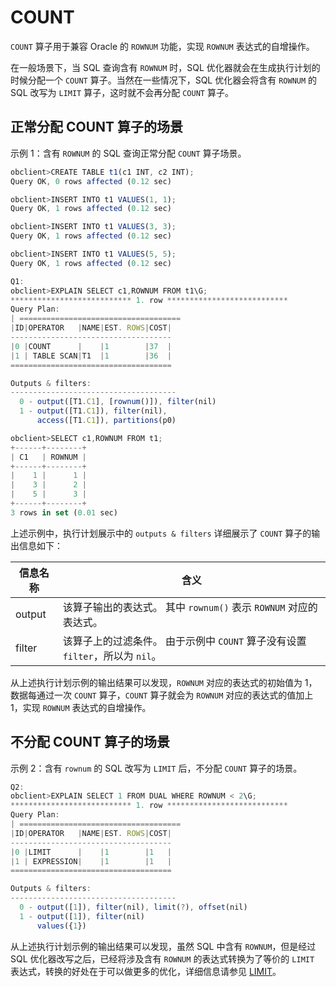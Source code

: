 COUNT 
==========================

`COUNT` 算子用于兼容 Oracle 的 `ROWNUM` 功能，实现 `ROWNUM` 表达式的自增操作。

在一般场景下，当 SQL 查询含有 `ROWNUM` 时，SQL 优化器就会在生成执行计划的时候分配一个 `COUNT` 算子。当然在一些情况下，SQL 优化器会将含有 `ROWNUM` 的 SQL 改写为 `LIMIT` 算子，这时就不会再分配 `COUNT` 算子。

正常分配 COUNT 算子的场景 
-------------------------------------

示例 1：含有 `ROWNUM` 的 SQL 查询正常分配 `COUNT` 算子场景。

```javascript
obclient>CREATE TABLE t1(c1 INT, c2 INT);
Query OK, 0 rows affected (0.12 sec)

obclient>INSERT INTO t1 VALUES(1, 1);
Query OK, 1 rows affected (0.12 sec)

obclient>INSERT INTO t1 VALUES(3, 3);
Query OK, 1 rows affected (0.12 sec)

obclient>INSERT INTO t1 VALUES(5, 5);
Query OK, 1 rows affected (0.12 sec)

Q1: 
obclient>EXPLAIN SELECT c1,ROWNUM FROM t1\G;
*************************** 1. row ***************************
Query Plan:
| ====================================
|ID|OPERATOR   |NAME|EST. ROWS|COST|
------------------------------------
|0 |COUNT      |    |1        |37  |
|1 | TABLE SCAN|T1  |1        |36  |
====================================

Outputs & filters: 
-------------------------------------
  0 - output([T1.C1], [rownum()]), filter(nil)
  1 - output([T1.C1]), filter(nil), 
      access([T1.C1]), partitions(p0)

obclient>SELECT c1,ROWNUM FROM t1;
+------+--------+
| C1   | ROWNUM |
+------+--------+
|    1 |      1 |
|    3 |      2 |
|    5 |      3 |
+------+--------+
3 rows in set (0.01 sec)
```



上述示例中，执行计划展示中的 `outputs & filters` 详细展示了 `COUNT` 算子的输出信息如下：


| **信息名称** |                               **含义**                                |
|----------|---------------------------------------------------------------------|
| output   | 该算子输出的表达式。 其中 `rownum()` 表示 `ROWNUM` 对应的表达式。        |
| filter   | 该算子上的过滤条件。 由于示例中 `COUNT` 算子没有设置 `filter`，所以为 `nil`。 |



从上述执行计划示例的输出结果可以发现，`ROWNUM` 对应的表达式的初始值为 1，数据每通过一次 `COUNT` 算子，`COUNT` 算子就会为 `ROWNUM` 对应的表达式的值加上 1，实现 `ROWNUM` 表达式的自增操作。

不分配 COUNT 算子的场景 
------------------------------------

示例 2：含有 `rownum` 的 SQL 改写为 `LIMIT` 后，不分配 `COUNT` 算子的场景。

```javascript
Q2:
obclient>EXPLAIN SELECT 1 FROM DUAL WHERE ROWNUM < 2\G;
*************************** 1. row ***************************
Query Plan:
| ====================================
|ID|OPERATOR   |NAME|EST. ROWS|COST|
------------------------------------
|0 |LIMIT      |    |1        |1   |
|1 | EXPRESSION|    |1        |1   |
====================================

Outputs & filters: 
-------------------------------------
  0 - output([1]), filter(nil), limit(?), offset(nil)
  1 - output([1]), filter(nil)
      values({1})
```



从上述执行计划示例的输出结果可以发现，虽然 SQL 中含有 `ROWNUM`，但是经过 SQL 优化器改写之后，已经将涉及含有 `ROWNUM` 的表达式转换为了等价的 `LIMIT` 表达式，转换的好处在于可以做更多的优化，详细信息请参见 [LIMIT](/zh-CN/6.performance-tuning/5.sql-optimization/2.sql-execution-plan/2.execution-plan-operator/12.LIMIT.md)。
